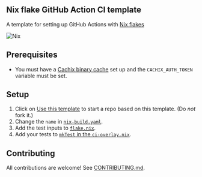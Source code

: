 ## Nix flake GitHub Action CI template

A template for setting up GitHub Actions with [Nix flakes](https://nixos.wiki/wiki/Flakes)

![Nix](https://img.shields.io/badge/nix-0175C2?style=for-the-badge&logo=NixOS&logoColor=white)

## Prerequisites

* You must have a [Cachix binary cache](https://app.cachix.org/cache) set up and the `CACHIX_AUTH_TOKEN` variable must be set.


## Setup

1. Click on [Use this template](https://github.com/MrcJkb/nix-flake-github-ci-template/generate) to start a repo based on this template. (Do _not_ fork it.)
2. Change the `name` in [`nix-build.yaml`](./.github/workflows/nix-build.yml).
3. Add the test inputs to [`flake.nix`](./flake.nix).
4. Add your tests to [`mkTest` in the `ci-overlay.nix`](./nix/ci-overlay.nix).


## Contributing

All contributions are welcome!
See [CONTRIBUTING.md](./CONTRIBUTING.md).

